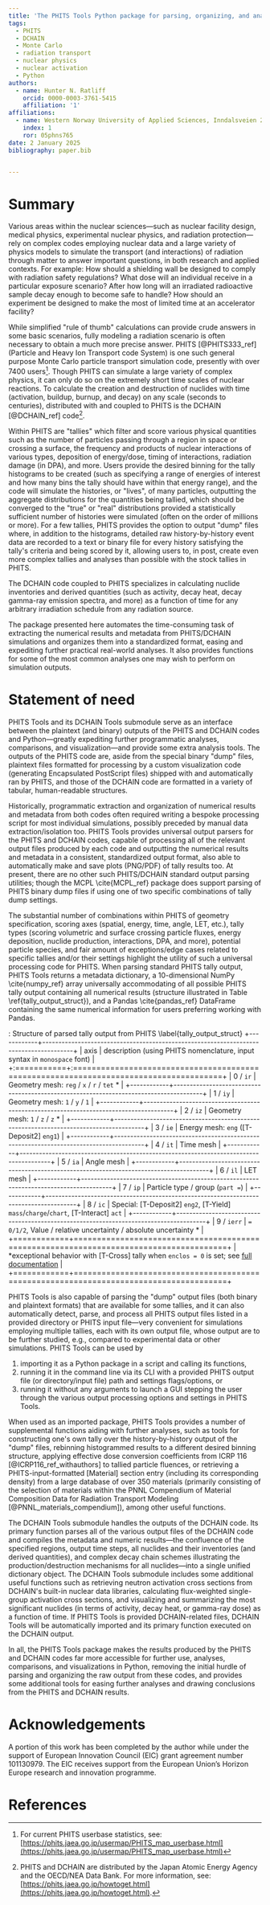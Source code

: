```yaml
---
title: 'The PHITS Tools Python package for parsing, organizing, and analyzing results from the PHITS radiation transport and DCHAIN activation codes'
tags:
  - PHITS
  - DCHAIN
  - Monte Carlo
  - radiation transport
  - nuclear physics
  - nuclear activation
  - Python
authors:
  - name: Hunter N. Ratliff
    orcid: 0000-0003-3761-5415
    affiliation: '1'
affiliations:
  - name: Western Norway University of Applied Sciences, Inndalsveien 28, 5063 Bergen, Norway
    index: 1
    ror: 05phns765
date: 2 January 2025
bibliography: paper.bib


---
```


# Summary 

Various areas within the nuclear sciences&mdash;such as 
nuclear facility design, medical physics, experimental nuclear physics, and radiation protection&mdash;rely 
on complex codes employing nuclear data and a large variety of physics models to simulate the 
transport (and interactions) of radiation through matter to answer important questions, 
in both research and applied contexts. 
For example: How should a shielding wall be designed to comply with radiation safety regulations? 
What dose will an individual receive in a particular exposure scenario?
After how long will an irradiated radioactive sample decay enough to become safe to handle?
How should an experiment be designed to make the most of limited time at an accelerator facility?

While simplified "rule of thumb" calculations can provide crude answers in some basic scenarios,
fully modeling a radiation scenario is often necessary to obtain a much more precise answer. 
PHITS [@PHITS333_ref] (Particle and Heavy Ion Transport code System) 
is one such general purpose Monte Carlo particle transport simulation code, presently with over 7400 users[^1].
Though PHITS can simulate a large variety of complex physics, it can only do so on the extremely short
time scales of nuclear reactions. To calculate the creation and destruction of nuclides
with time (activation, buildup, burnup, and decay) on any scale (seconds to centuries), 
distributed with and coupled to PHITS is the DCHAIN [@DCHAIN_ref] code[^2].

[^1]: For current PHITS userbase statistics, see: [https://phits.jaea.go.jp/usermap/PHITS_map_userbase.html](https://phits.jaea.go.jp/usermap/PHITS_map_userbase.html)
[^2]: PHITS and DCHAIN are distributed by the Japan Atomic Energy Agency and the OECD/NEA Data Bank. For more information, see: [https://phits.jaea.go.jp/howtoget.html](https://phits.jaea.go.jp/howtoget.html).  

Within PHITS are "tallies" which filter and score various physical quantities
such as the number of particles passing through a region in space or crossing a surface, 
the frequency and products of nuclear interactions of various types, deposition of energy/dose, 
timing of interactions, radiation damage (in DPA), and more.  Users provide the desired
binning for the tally histograms to be created (such as specifying a range of energies of interest and 
how many bins the tally should have within that energy range), and the code will simulate the 
histories, or "lives", of many particles, outputting the aggregate distributions for the 
quantities being tallied, which should be converged to the "true" or "real" distributions 
provided a statistically sufficient number of histories were simulated (often on the order of millions or more).
For a few tallies, PHITS provides the option to output "dump" files where, in addition to the histograms, 
detailed raw history-by-history event data are recorded to a text or binary file for every history 
satisfying the tally's criteria and being scored by it, allowing users to, in post, create 
even more complex tallies and analyses than possible with the stock tallies in PHITS.

The DCHAIN code coupled to PHITS specializes in calculating nuclide inventories and derived quantities 
(such as activity, decay heat, decay gamma-ray emission spectra, and more) as a function of time for 
any arbitrary irradiation schedule from any radiation source.

The package presented here automates the time-consuming task of extracting the 
numerical results and metadata from PHITS/DCHAIN simulations and organizes them into 
a standardized format, easing and expediting further practical real-world analyses. 
It also provides functions for some of the most common analyses one 
may wish to perform on simulation outputs.



# Statement of need

PHITS Tools and its DCHAIN Tools submodule serve as an interface between the plaintext (and binary) outputs
of the PHITS and DCHAIN codes and Python&mdash;greatly expediting further programmatic analyses, 
comparisons, and visualization&mdash;and provide some extra analysis tools. 
The outputs of the PHITS code are, aside from the special binary "dump" files, plaintext files formatted 
for processing by a custom visualization code (generating Encapsulated PostScript files) 
shipped with and automatically ran by PHITS, and those of the DCHAIN 
code are formatted in a variety of tabular, human-readable structures.  

Historically, programmatic extraction and organization of numerical results and 
metadata from both codes often required 
writing a bespoke processing script for most individual simulations, 
possibly preceded by manual data extraction/isolation too. 
PHITS Tools provides universal output parsers for the PHITS and DCHAIN codes, 
capable of processing all of the relevant output files produced by each code and
outputting the numerical results and metadata in a consistent, standardized output format, 
also able to automatically make and save plots (PNG/PDF) of tally results too.
At present, there are no other such PHITS/DCHAIN standard output parsing utilities; though 
the MCPL \cite{MCPL_ref} package does support parsing of PHITS binary dump files if 
using one of two specific combinations of tally dump settings.

The substantial number of combinations within PHITS of geometry specification, 
scoring axes (spatial, energy, time, angle, LET, etc.), tally types (scoring volumetric and surface crossing 
particle fluxes, energy deposition, nuclide production, interactions,  DPA, and more), potential 
particle species, and fair amount of exceptions/edge cases related to specific tallies and/or their settings 
highlight the utility of such a universal processing code for PHITS. 
When parsing standard PHITS tally output, PHITS Tools returns a metadata dictionary, 
a 10-dimensional NumPy \cite{numpy_ref} array universally accommodating of all possible PHITS tally output
containing all numerical results (structure illustrated in Table \ref{tally_output_struct}), and 
a Pandas \cite{pandas_ref} DataFrame containing the same numerical information for users 
preferring working with Pandas.

: Structure of parsed tally output from PHITS \label{tally_output_struct}
+------------+---------------------------------------------------------------------------------------+
| axis       | description (using PHITS nomenclature, input syntax in `monospace` font)              |
+:===========+:======================================================================================+
| 0 / `ir`   | Geometry mesh: `reg` / `x` / `r` / `tet` *                                            |
+------------+---------------------------------------------------------------------------------------+
| 1 / `iy`   | Geometry mesh: `1` / `y` / `1`                                                        |
+------------+---------------------------------------------------------------------------------------+
| 2 / `iz`   | Geometry mesh: `1` / `z` / `z` *                                                      |
+------------+---------------------------------------------------------------------------------------+
| 3 / `ie`   | Energy mesh: `eng` ([T-Deposit2] `eng1`)                                              |
+------------+---------------------------------------------------------------------------------------+
| 4 / `it`   | Time mesh                                                                             |
+------------+---------------------------------------------------------------------------------------+
| 5 / `ia`   | Angle mesh                                                                            |
+------------+---------------------------------------------------------------------------------------+
| 6 / `il`   | LET mesh                                                                              |
+------------+---------------------------------------------------------------------------------------+
| 7 / `ip`   | Particle type / group (`part =`)                                                      |
+------------+---------------------------------------------------------------------------------------+
| 8 / `ic`   | Special: [T-Deposit2] `eng2`, [T-Yield] `mass`/`charge`/`chart`, [T-Interact] `act`   |
+------------+---------------------------------------------------------------------------------------+
| 9 / `ierr` | `= 0/1/2`, Value / relative uncertainty / absolute uncertainty *                      |
+============+=======================================================================================+
| *exceptional behavior with [T-Cross] tally when `enclos = 0` is set; see [full documentation](https://lindt8.github.io/PHITS-Tools/#PHITS_tools.parse_tally_output_file)        |
+============+=======================================================================================+

PHITS Tools is also capable of parsing the "dump" output files (both binary and plaintext formats) 
that are available for some tallies, and it can also automatically detect, parse, and process all PHITS 
output files listed in a provided directory or PHITS input file&mdash;very convenient 
for simulations employing multiple tallies, each with its own output file, 
whose output are to be further studied, e.g., compared to experimental data or other simulations. 
PHITS Tools can be used by 
1. importing it as a Python package in a script and calling its functions, 
2. running it in the command line via its CLI with a provided PHITS output
 file (or directory/input file) path and settings flags/options, or 
3. running it without any arguments to launch a GUI stepping the user through 
the various output processing options and settings in PHITS Tools.

When used as an imported package, PHITS Tools provides a number of supplemental
functions aiding with further analyses, such as tools for 
constructing one's own tally over the history-by-history output of the "dump" files, 
rebinning histogrammed results to a different desired binning structure, 
applying effective dose conversion coefficients from ICRP 116 [@ICRP116_ref_withauthors] 
to tallied particle fluences, or 
retrieving a PHITS-input-formatted [Material] section entry (including 
its corresponding density) from a large database of over 350 materials (primarily
consisting of the selection of materials within the PNNL Compendium of Material 
Composition Data for Radiation Transport Modeling [@PNNL_materials_compendium]),
among other useful functions.

The DCHAIN Tools submodule handles the outputs of the DCHAIN code.  Its primary function 
parses all of the various output files of the DCHAIN code and compiles the metadata
and numeric results&mdash;the confluence of the specified regions, output time steps, 
all nuclides and their inventories (and derived quantities), and complex decay chain 
schemes illustrating the production/destruction mechanisms for all nuclides&mdash;into 
a single unified dictionary object.  The DCHAIN Tools submodule includes some additional
useful functions such as retrieving neutron activation cross sections from DCHAIN's built-in 
nuclear data libraries, calculating flux-weighted single-group activation cross sections, 
and visualizing and summarizing the most significant nuclides (in terms of activity, 
decay heat, or gamma-ray dose) as a function of time. If PHITS Tools is provided DCHAIN-related 
files, DCHAIN Tools will be automatically imported and its primary function executed
on the DCHAIN output.

In all, the PHITS Tools package makes the results produced by the PHITS and DCHAIN codes 
far more accessible for further use, analyses, comparisons, and visualizations in 
Python, removing the initial hurdle of parsing and organizing the raw output from these codes, 
and provides some additional tools for easing further analyses and drawing conclusions from 
the PHITS and DCHAIN results.


<!--
https://joss.theoj.org/about

https://joss.readthedocs.io/en/latest/example_paper.html

`Gala` is an Astropy-affiliated Python package for galactic dynamics. Python
enables wrapping low-level languages (e.g., C) for speed without losing
flexibility or ease-of-use in the user-interface. The API for `Gala` was
designed to provide a class-based and user-friendly interface to fast (C or
Cython-optimized) implementations of common operations such as gravitational
potential and force evaluation, orbit integration, dynamical transformations,
and chaos indicators for nonlinear dynamics. `Gala` also relies heavily on and
interfaces well with the implementations of physical units and astronomical
coordinate systems in the `Astropy` package [@astropy] (`astropy.units` and
`astropy.coordinates`).

`Gala` was designed to be used by both astronomical researchers and by
students in courses on gravitational dynamics or astronomy. It has already been
used in a number of scientific publications [@Pearson:2017] and has also been
used in graduate courses on Galactic dynamics to, e.g., provide interactive
visualizations of textbook material [@Binney:2008]. The combination of speed,
design, and support for Astropy functionality in `Gala` will enable exciting
scientific explorations of forthcoming data releases from the *Gaia* mission
[@gaia] by students and experts alike.-->

<!--
# Mathematics

Single dollars ($) are required for inline mathematics e.g. $f(x) = e^{\pi/x}$

Double dollars make self-standing equations:

$$\Theta(x) = \left\{\begin{array}{l}
0\textrm{ if } x < 0\cr
1\textrm{ else}
\end{array}\right.$$

You can also use plain \LaTeX for equations
\begin{equation}\label{eq:fourier}
\hat f(\omega) = \int_{-\infty}^{\infty} f(x) e^{i\omega x} dx
\end{equation}
and refer to \autoref{eq:fourier} from text.

# Citations

Citations to entries in paper.bib should be in
[rMarkdown](http://rmarkdown.rstudio.com/authoring_bibliographies_and_citations.html)
format.

If you want to cite a software repository URL (e.g. something on GitHub without a preferred
citation) then you can do it with the example BibTeX entry below for @fidgit.

For a quick reference, the following citation commands can be used:
- `@author:2001`  ->  "Author et al. (2001)"
- `[@author:2001]` -> "(Author et al., 2001)"
- `[@author1:2001; @author2:2001]` -> "(Author1 et al., 2001; Author2 et al., 2002)"

# Figures

Figures can be included like this:
![Caption for example figure.\label{fig:example}](figure.png)
and referenced from text using \autoref{fig:example}.

Figure sizes can be customized by adding an optional second parameter:
![Caption for example figure.](figure.png){ width=20% }


-->

# Acknowledgements

A portion of this work has been completed by the author while under the 
support of European Innovation Council (EIC) grant agreement number 101130979.
The EIC receives support from the European Union’s Horizon Europe research and innovation programme.

# References